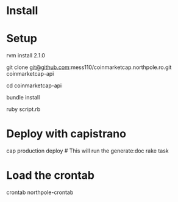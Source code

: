 Install
=======

# Setup

rvm install 2.1.0

git clone git@github.com:mess110/coinmarketcap.northpole.ro.git coinmarketcap-api

cd coinmarketcap-api

bundle install

ruby script.rb

# Deploy with capistrano

cap production deploy # This will run the generate:doc rake task

# Load the crontab

crontab northpole-crontab

